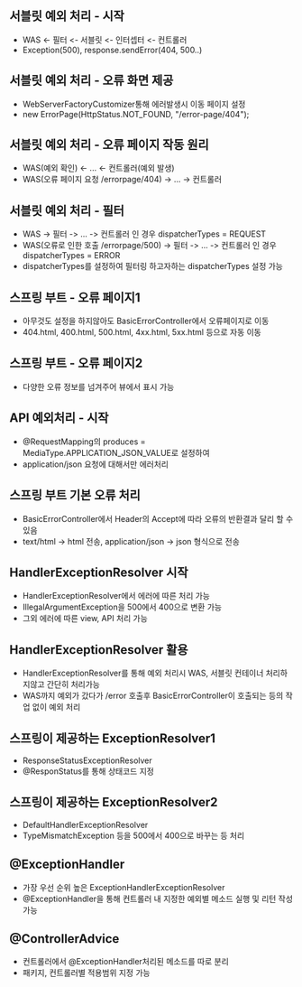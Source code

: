 ## 서블릿 예외 처리 - 시작
* WAS <- 필터 <- 서블릿 <- 인터셉터 <- 컨트롤러
* Exception(500), response.sendError(404, 500..)

## 서블릿 예외 처리 - 오류 화면 제공
* WebServerFactoryCustomizer통해 에러발생시 이동 페이지 설정
* new ErrorPage(HttpStatus.NOT_FOUND, "/error-page/404");

## 서블릿 예외 처리 - 오류 페이지 작동 원리
* WAS(예외 확인) <- ... <- 컨트롤러(예외 발생)
* WAS(오류 페이지 요청 /errorpage/404) -> ... -> 컨트롤러

## 서블릿 예외 처리 - 필터
* WAS -> 필터 -> ... -> 컨트롤러 인 경우 dispatcherTypes = REQUEST
* WAS(오류로 인한 호출 /errorpage/500) -> 필터 -> ... -> 컨트롤러 인 경우 dispatcherTypes = ERROR
* dispatcherTypes를 설정하여 필터링 하고자하는 dispatcherTypes 설정 가능

## 스프링 부트 - 오류 페이지1
* 아무것도 설정을 하지않아도 BasicErrorController에서 오류페이지로 이동
* 404.html, 400.html, 500.html, 4xx.html, 5xx.html 등으로 자동 이동

## 스프링 부트 - 오류 페이지2
* 다양한 오류 정보를 넘겨주어 뷰에서 표시 가능

## API 예외처리 - 시작
* @RequestMapping의 produces = MediaType.APPLICATION_JSON_VALUE로 설정하여
* application/json 요청에 대해서만 에러처리

## 스프링 부트 기본 오류 처리
* BasicErrorController에서 Header의 Accept에 따라 오류의 반환결과 달리 할 수 있음
* text/html -> html 전송, application/json -> json 형식으로 전송

## HandlerExceptionResolver 시작
* HandlerExceptionResolver에서 에러에 따른 처리 가능
* IllegalArgumentException을 500에서 400으로 변환 가능
* 그외 에러에 따른 view, API 처리 가능

## HandlerExceptionResolver 활용
* HandlerExceptionResolver를 통해 예외 처리시 WAS, 서블릿 컨테이너 처리하지않고 간단히 처리가능
* WAS까지 예외가 갔다가 /error 호출후 BasicErrorController이 호출되는 등의 작업 없이 예외 처리

## 스프링이 제공하는 ExceptionResolver1
* ResponseStatusExceptionResolver
* @ResponStatus를 통해 상태코드 지정

## 스프링이 제공하는 ExceptionResolver2
* DefaultHandlerExceptionResolver
* TypeMismatchException 등을 500에서 400으로 바꾸는 등 처리

## @ExceptionHandler
* 가장 우선 순위 높은 ExceptionHandlerExceptionResolver
* @ExceptionHandler을 통해 컨트롤러 내 지정한 예외별 메소드 실행 및 리턴 작성 가능

## @ControllerAdvice
* 컨트롤러에서 @ExceptionHandler처리된 메소드를 따로 분리
* 패키지, 컨트롤러별 적용범위 지정 가능